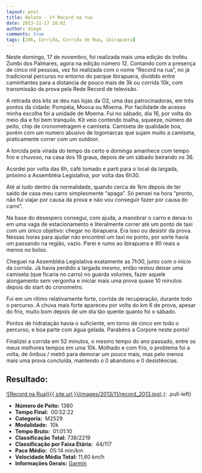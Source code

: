 ```yaml
---
layout: post
title: Relato - 1ª Record na rua
date: 2013-11-17 18:02
author: diego
comments: true
tags: [10k, Corrida, Corrida de Rua, ibirapuera]
---
```


Neste domingo, 17 de novembro, foi realizada mais uma edição do troféu Zumbi dos Palmares, agora na edição número 12. Contando com a presença de cinco mil pessoas, vez foi realizada com o nome “Record na rua”, no já tradicional percurso no entorno do parque Ibirapuera, dividido entre caminhantes para a distancia de pouco mais de 3k ou corrida 10k, com transmissão da prova pela Rede Record de televisão.

A retirada dos kits se deu nas lojas da O2, uma das patrocinadoras, em três pontos da cidade: Pompéia, Mooca ou Moema. Por facilidade de acesso minha escolha foi a unidade de Moema. Fui no sábado, dia 16, por volta do meio dia e foi bem tranquilo. Kit veio contendo toalha, squeeze, número de peito, chip de cronometragem e camiseta. Camiseta de qualidade boa, porém com um numero abusivo de logomarcas que sujam muito a camiseta, praticamente correr com um outdoor.

A torcida pela virada do tempo da certo e domingo amanhece com tempo frio e chuvoso, na casa dos 19 graus, depois de um sábado beirando os 36.

Acordei por volta das 6h, café tomado e parti para o local da largada, próximo a Assembléia Legislativa, por volta das 6h30. 

Até ai tudo dentro da normalidade, quando cerca de 1km depois de ter saído de casa meu carro simplesmente “apaga”. Só pensei na hora “pronto, não fui viajar por causa da prova e não vou conseguir fazer por causa do carro”. 

Na base do desespero consegui, com ajuda, a manobrar o carro e deixa-lo em uma vaga de estacionamento e literalmente correr até um ponto de taxi com um único objetivo: chegar no ibirapuera. Era isso ou desistir da prova. Nessas horas para ajudar não encontrei um taxi no ponto, por sorte havia um passando na região, vazio. Parei e rumo ao ibirapuera e 90 reais a menos no bolso.

Cheguei na Assembléia Legislativa exatamente as 7h30, junto com o início da corrida. Já havia perdido a largada mesmo, então restou deixar uma camiseta (que ficaria no carro) no guarda volumes, fazer aquele alongamento sem vergonha e iniciar mais uma prova quase 10 minutos depois do start do cronometro.

Fui em um rítimo relativamente forte, corrida de recuperação, durante todo o percurso. A chuva mais forte apareceu por volta do km 6 de prova, apesar do frio, muito bom depois de um dia tão quente quanto foi o sábado.

Pontos de hidratação havia o suficiente, em torno de cinco em todo o percurso, e boa parte com água gelada. Parabéns a Corpore neste ponto!

Finalizei a corrida em 52 minutos, o mesmo tempo do ano passado, entre os meus melhores tempos em uma 10k. Molhado e com frio, o problema foi a volta, de ônibus / metrô para demorar um pouco mais, mas pelo menos mais uma prova concluída, mantendo o 0 abandono e 0 desistências. 

## Resultado:

<a href="/images/2013/11/record_2013_big.jpg">
![Record na Rua]({{ site.url }}/images/2013/11/record_2013.jpg)
</a>
{: .pull-left}

* **Número de Peito:**  1380
* **Tempo Final:**  00:52:22
* **Categoria:**  M2529
* **Modalidade:**  10k
* **Tempo Bruto:**  01:01:10
* **Classificação Total:**  738/2219
* **Classificação por Faixa Etária:**  44/117
* **Pace Médio:**  05:14 min/km
* **Velocidade Média Total:**  11,60 km/h
* **Informações Gerais:** <a href="http://connect.garmin.com/activity/405516024" target="_blank">Garmin</a>
